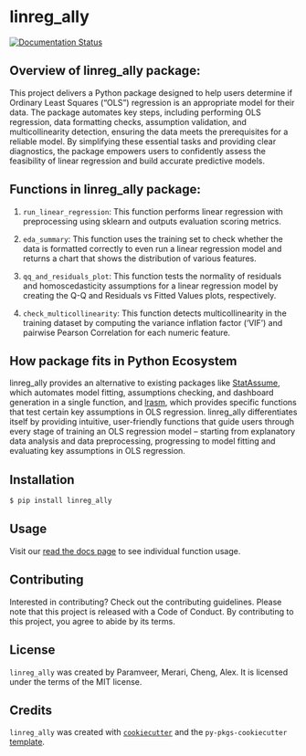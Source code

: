 # linreg_ally

[![Documentation Status](https://readthedocs.org/projects/linreg-ally/badge/?version=latest)](https://linreg-ally.readthedocs.io/en/latest/?badge=latest)

## Overview of linreg_ally package:	 

This project delivers a Python package designed to help users determine if Ordinary Least Squares (“OLS”) regression is an appropriate model for their data. The package automates key steps, including performing OLS regression, data formatting checks, assumption validation, and multicollinearity detection, ensuring the data meets the prerequisites for a reliable model. By simplifying these essential tasks and providing clear diagnostics, the package empowers users to confidently assess the feasibility of linear regression and build accurate predictive models. 

## Functions in linreg_ally package: 

1. `run_linear_regression`: This function performs linear regression with preprocessing using sklearn and outputs evaluation scoring metrics. 

2. `eda_summary`: This function uses the training set to check whether the data is formatted correctly to even run a linear regression model and returns a chart that shows the distribution of various features. 

3. `qq_and_residuals_plot`: This function tests the normality of residuals and homoscedasticity assumptions for a linear regression model by creating the Q-Q and Residuals vs Fitted Values plots, respectively. 

4. `check_multicollinearity`: This function detects multicollinearity in the training dataset by computing the variance inflation factor (‘VIF’) and pairwise Pearson Correlation for each numeric feature.  

## How package fits in Python Ecosystem 

linreg_ally provides an alternative to existing packages like [StatAssume](https://pypi.org/project/statsassume/), which automates model fitting, assumptions checking, and dashboard generation in a single function, and [lrasm](https://pypi.org/project/lrasm/), which provides specific functions that test certain key assumptions in OLS regression. linreg_ally differentiates itself by providing intuitive, user-friendly functions that guide users through every stage of training an OLS regression model – starting from explanatory data analysis and data preprocessing, progressing to model fitting and evaluating key assumptions in OLS regression. 

## Installation

```bash
$ pip install linreg_ally
```

## Usage

Visit our [read the docs page](https://linreg-ally.readthedocs.io/en/latest/example.html) to see individual function usage.

## Contributing

Interested in contributing? Check out the contributing guidelines. Please note that this project is released with a Code of Conduct. By contributing to this project, you agree to abide by its terms.

## License

`linreg_ally` was created by Paramveer, Merari, Cheng, Alex. It is licensed under the terms of the MIT license.

## Credits

`linreg_ally` was created with [`cookiecutter`](https://cookiecutter.readthedocs.io/en/latest/) and the `py-pkgs-cookiecutter` [template](https://github.com/py-pkgs/py-pkgs-cookiecutter).

